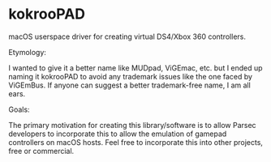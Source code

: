 # kokrooPAD
macOS userspace driver for creating virtual DS4/Xbox 360 controllers.

Etymology:

I wanted to give it a better name like MUDpad, ViGEmac, etc. but I ended up naming it kokrooPAD to avoid any trademark issues like the one faced by ViGEmBus. If anyone can suggest a better trademark-free name, I am all ears.

Goals:

The primary motivation for creating this library/software is to allow Parsec developers to incorporate this to allow the emulation of gamepad controllers on macOS hosts.
Feel free to incorporate this into other projects, free or commercial.
